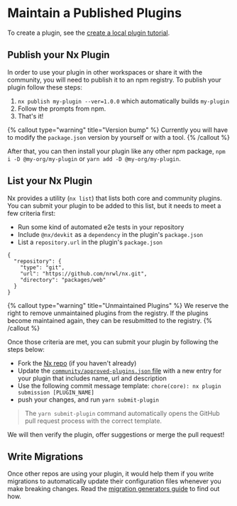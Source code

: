 # Maintain a Published Plugins

To create a plugin, see the [create a local plugin tutorial](/extending-nx/tutorials/create-plugin).

## Publish your Nx Plugin

In order to use your plugin in other workspaces or share it with the community, you will need to publish it to an npm registry. To publish your plugin follow these steps:

1. `nx publish my-plugin --ver=1.0.0` which automatically builds `my-plugin`
2. Follow the prompts from npm.
3. That's it!

{% callout type="warning" title="Version bump" %}
Currently you will have to modify the `package.json` version by yourself or with a tool.
{% /callout %}

After that, you can then install your plugin like any other npm package,
`npm i -D @my-org/my-plugin` or `yarn add -D @my-org/my-plugin`.

## List your Nx Plugin

Nx provides a utility (`nx list`) that lists both core and community plugins. You can submit your plugin to be added to this list, but it needs to meet a few criteria first:

- Run some kind of automated e2e tests in your repository
- Include `@nx/devkit` as a `dependency` in the plugin's `package.json`
- List a `repository.url` in the plugin's `package.json`

```jsonc {% fileName="package.json" %}
{
  "repository": {
    "type": "git",
    "url": "https://github.com/nrwl/nx.git",
    "directory": "packages/web"
  }
}
```

{% callout type="warning" title="Unmaintained Plugins" %}
We reserve the right to remove unmaintained plugins from the registry. If the plugins become maintained again, they can be resubmitted to the registry.
{% /callout %}

Once those criteria are met, you can submit your plugin by following the steps below:

- Fork the [Nx repo](https://github.com/nrwl/nx/fork) (if you haven't already)
- Update the [`community/approved-plugins.json` file](https://github.com/nrwl/nx/blob/master/community/approved-plugins.json) with a new entry for your plugin that includes name, url and description
- Use the following commit message template: `chore(core): nx plugin submission [PLUGIN_NAME]`
- push your changes, and run `yarn submit-plugin`

> The `yarn submit-plugin` command automatically opens the GitHub pull request process with the correct template.

We will then verify the plugin, offer suggestions or merge the pull request!

## Write Migrations

Once other repos are using your plugin, it would help them if you write migrations to automatically update their configuration files whenever you make breaking changes. Read the [migration generators guide](/extending-nx/recipes/migration-generators) to find out how.
